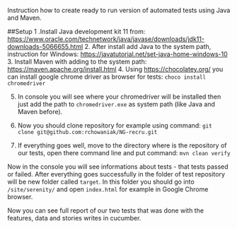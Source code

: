 Instruction how to create ready to run version of automated tests using Java and Maven.

##Setup
1 .Install Java development kit 11 from:
https://www.oracle.com/technetwork/java/javase/downloads/jdk11-downloads-5066655.html
2. After install add Java to the system path, instruction for Windows:
https://javatutorial.net/set-java-home-windows-10
3. Install Maven with adding to the system path:
https://maven.apache.org/install.html
4. Using https://chocolatey.org/ you can install google chrome driver as browser for tests:
`choco install chromedriver`

5. In console you will see where your chromedriver will be installed then just add the path to `chromedriver.exe` as system path (like Java and Maven before).

6. Now you should clone repository for example using command:
`git clone git@github.com:rchowaniak/NG-recru.git`

7. If everything goes well, move to the directory where is the repository of our tests, open there command line and put command:
`mvn clean verify`

Now in the console you will see informations about tests - that tests passed or failed.
After everything goes successfully in the folder of test repository will be new folder called `target`. In this folder you should go into `/site/serenity/` and open `index.html` for example in Google Chrome browser.

Now you can see full report of our two tests that was done with the features, data and stories writes in cucumber.
